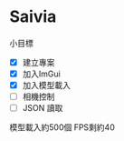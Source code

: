 Saivia
=================
小目標
- [x] 建立專案
- [x] 加入ImGui
- [x] 加入模型載入
- [ ] 相機控制
- [ ] JSON 讀取

模型載入約500個 FPS剩約40